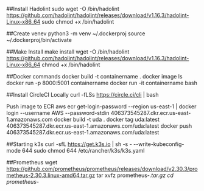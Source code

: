 ##Install Hadolint
sudo wget -O /bin/hadolint https://github.com/hadolint/hadolint/releases/download/v1.16.3/hadolint-Linux-x86_64
sudo chmod +x /bin/hadolint

##Create venev
python3 -m venv ~/.dockerproj
source ~/.dockerproj/bin/activate


##Make Install
make install
wget -O /bin/hadolint https://github.com/hadolint/hadolint/releases/download/v1.16.3/hadolint-Linux-x86_64
chmod +x /bin/hadolint
                
##Docker commands
docker build -t containername .
docker image ls
docker run -p 8000:5001 containername
docker run -it containername bash

##Install CircleCI Locally
curl -fLSs https://circle.ci/cli | bash

Push image to ECR
aws ecr get-login-password --region us-east-1 | docker login --username AWS --password-stdin 406373545287.dkr.ecr.us-east-1.amazonaws.com
docker build -t uda .
docker tag uda:latest 406373545287.dkr.ecr.us-east-1.amazonaws.com/uda:latest
docker push 406373545287.dkr.ecr.us-east-1.amazonaws.com/uda:latest


##Starting k3s
curl -sfL https://get.k3s.io | sh -s - --write-kubeconfig-mode 644
sudo chmod 644 /etc/rancher/k3s/k3s.yaml

##Prometheus
wget https://github.com/prometheus/prometheus/releases/download/v2.30.3/prometheus-2.30.3.linux-amd64.tar.gz
tar xvfz prometheus-*.tar.gz
cd prometheus-*